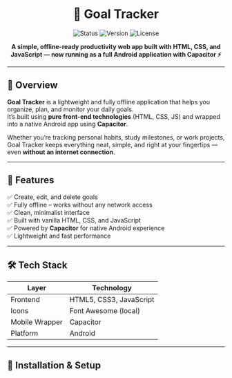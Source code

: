 <h1 align="center">🎯 Goal Tracker</h1>

<p align="center">
  <img src="https://img.shields.io/badge/Status-Active-success?style=flat-square" alt="Status" />
  <img src="https://img.shields.io/badge/Version-1.0.0-blue?style=flat-square" alt="Version" />
  <img src="https://img.shields.io/badge/License-MIT-yellow?style=flat-square" alt="License" />
</p>

<p align="center">
  <strong>A simple, offline-ready productivity web app built with HTML, CSS, and JavaScript — now running as a full Android application with Capacitor ⚡</strong>
</p>

---

## 🌟 Overview

**Goal Tracker** is a lightweight and fully offline application that helps you organize, plan, and monitor your daily goals.  
It’s built using **pure front-end technologies** (HTML, CSS, JS) and wrapped into a native Android app using **Capacitor**.

Whether you’re tracking personal habits, study milestones, or work projects, Goal Tracker keeps everything neat, simple, and right at your fingertips — even **without an internet connection**.

---

## 🚀 Features

✅ Create, edit, and delete goals  
✅ Fully offline – works without any network access  
✅ Clean, minimalist interface  
✅ Built with vanilla HTML, CSS, and JavaScript  
✅ Powered by **Capacitor** for native Android experience  
✅ Lightweight and fast performance  

---

## 🛠️ Tech Stack

| Layer | Technology |
|-------|-------------|
| Frontend | HTML5, CSS3, JavaScript |
| Icons | Font Awesome (local) |
| Mobile Wrapper | Capacitor |
| Platform | Android |

---

## 📱 Installation & Setup


